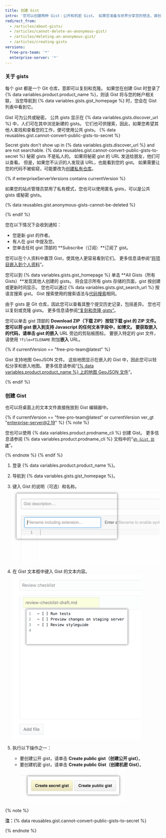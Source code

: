 ```yaml
---
title: 创建 Gist
intro: '您可以创建两种 Gist：公开和机密 Gist。 如果您准备与世界分享您的想法，请创建公开 Gist，否则请创建机密 Gist。'
redirect_from:
  - /articles/about-gists/
  - /articles/cannot-delete-an-anonymous-gist/
  - /articles/deleting-an-anonymous-gist/
  - /articles/creating-gists
versions:
  free-pro-team: '*'
  enterprise-server: '*'
---
```


### 关于 gists

每个 gist 都是一个 Git 仓库，意即可以复刻和克隆。 如果您在创建 Gist 时登录了 {% data variables.product.product_name %}，则该 Gist 将与您的帐户相关联， 当您导航到 {% data variables.gists.gist_homepage %} 时，您会在 Gist 列表中看到它。

Gist 可为公共或秘密。 公共 gists 显示在 {% data variables.gists.discover_url %} 中，人们可在其中浏览新建的 gists。 它们也可供搜索，因此，如果您希望其他人查找和查看您的工作，便可使用公共 gists。 {% data reusables.gist.cannot-convert-public-gists-to-secret %}

Secret gists don't show up in {% data variables.gists.discover_url %} and are not searchable. {% data reusables.gist.cannot-convert-public-gists-to-secret %} 秘密 gists 不是私人的。 如果将秘密 gist 的 URL 发送给朋友，他们可以查看。 但是，如果您不认识的人发现该 URL，也能看到您的 gist。 如果需要让您的代码不被偷窥，可能要改为[创建私有仓库](/articles/creating-a-new-repository)。

{% if enterpriseServerVersions contains currentVersion %}

如果您的站点管理员禁用了私有模式，您也可以使用匿名 gists，可以是公共 gists 或秘密 gists。

{% data reusables.gist.anonymous-gists-cannot-be-deleted %}

{% endif %}

您在以下情况下会收到通知：
- 您是新 gist 的作者。
- 有人在 gist 中提及您。
- 您单击任何 gist 顶部的 **Subscribe（订阅）**订阅了 gist。

您可以在个人资料中置顶 Gist，使其他人更容易看到它们。 更多信息请参阅“[将项目嵌入到个人资料](/articles/pinning-items-to-your-profile)”。

您可以到 {% data variables.gists.gist_homepage %} 单击 **All Gists（所有 Gists）**发现其他人创建的 gists。 将会显示所有 gists 存储的页面，gist 按创建或更新时间显示。 您也可以通过 {% data variables.gists.gist_search_url %} 按语言搜索 gist。 Gist 搜索使用的搜索语法与[代码搜索](/articles/searching-code)相同。

由于 gists 是 Git 仓库，因此您可以查看其整个提交历史记录，包括差异。 您也可以复刻或克隆 gists。 更多信息请参阅[“复刻和克隆 gists”](/articles/forking-and-cloning-gists)。

您可以单击 gist 顶部的 **Download ZIP（下载 ZIP）**按钮下载 gist 的 ZIP 文件。 您可以将 gist 嵌入到支持 Javascript 的任何文本字段中，如博文。 要获取嵌入的代码，请单击 gist 的**嵌入** URL 旁边的剪贴板图标。 要嵌入特定的 gist 文件，请使用 `?file=FILENAME` 附加**嵌入** URL。

{% if currentVersion == "free-pro-team@latest" %}

Gist 支持地图 GeoJSON 文件。 这些地图显示在嵌入的 Gist 中，因此您可以轻松分享和嵌入地图。 更多信息请参阅“[{% data variables.product.product_name %} 上的地图 GeoJSON 文件](/articles/mapping-geojson-files-on-github)”。

{% endif %}

### 创建 Gist

也可以将桌面上的文本文件直接拖放到 Gist 编辑器中。

{% if currentVersion == "free-pro-team@latest" or currentVersion ver_gt "enterprise-server@2.19" %}
{% note %}

您也可以使用 {% data variables.product.prodname_cli %} 创建 Gist。 更多信息请参阅 {% data variables.product.prodname_cli %} 文档中的“[`gh Gist 创建`](https://cli.github.com/manual/gh_gist_create)”。

{% endnote %}
{% endif %}

1. 登录 {% data variables.product.product_name %}。
2. 导航到 {% data variables.gists.gist_homepage %}。
3. 键入 Gist 的说明（可选）和名称。 ![Gist 名称说明](/assets/images/help/gist/gist_name_description.png)

4. 在 Gist 文本框中键入 Gist 的文本内容。 ![Gist 文本框](/assets/images/help/gist/gist_text_box.png)

5. 执行以下操作之一：
    - 要创建公开 gist，请单击 **Create public gist（创建公开 gist）**。
    - 要创建机密 gist，请单击 **Create public Gist（创建机密 Gist）**。 ![Gist 创建按钮](/assets/images/help/gist/gist_create_btn.png)

  {% note %}

  **注：**{% data reusables.gist.cannot-convert-public-gists-to-secret %}

  {% endnote %}
